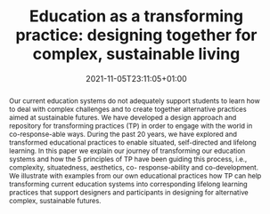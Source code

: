 ---
slug: education-as-a-transforming-practice-designing-together-for-complex-sustainable-living
title: "Education as a transforming practice: designing together for complex, sustainable living"
layout: publi
searchFilter: Publication
searchWeight: 8
publitype: inproceedings
subsection: conference
transformpractices: true
researchpage: true
research: 
    -  transformingpractices
institution:
    heig: 1
    logo: TUe
    short: 'TU/e'
    name: "Eindhoven University of Technology"
    web: "https://www.tue.nl/en/"
    colo: "#c72125"
chaire: false
date: 2021-11-05T23:11:05+01:00
shortConf: "RSD 2010"
citation:
    authors:
        1: ["Hummels", "Caroline", "C.C.M."]
        2: ["Levy", "Pierre", "P."]
    title: "Education as a transforming practice: designing together for complex, sustainable living"
    proceedings: "the Proceedings of Relating Systems Thinking and Design 2021 Symposium, RSD10. Delft, The Netherlands"
    year: 2021
    firstpage: "CD"
    publisher: ["", "Delft, The Netherlands"]
reference: "Hummels, C.C.M., & Lévy, P. (2021). Education as a transforming practice: designing together for complex, sustainable living. In Proceedings of Relating Systems Thinking and Design 2021 Symposium, RSD10. Delft, The Netherlands."
abstract: "Our current education systems do not adequately support students to learn how to deal with complex challenges and to create together alternative practices aimed at sustainable futures. We have developed a design approach and repository for transforming practices (TP) in order to engage with the world in co-response-able ways. During the past 20 years, we have explored and transformed educational practices to enable situated, self-directed and lifelong learning. In this paper we explain our journey of transforming our education systems and how the 5 principles of TP have been guiding this process, i.e., complexity, situatedness, aesthetics, co- response-ability and co-development. We illustrate with examples from our own educational practices how TP can help transforming current education systems into corresponding lifelong learning practices that support designers and participants in designing for alternative complex, sustainable futures."
link:
    1: ["paper", "paper", "https://1drv.ms/b/s!AnQx_v88q65QgYHxKMy9UCtuRrgfT2Y?e=Qdi7d3"]
    2: ["website", "website", "https://rsdsymposium.org/education-as-a-transforming-practice-preparing-together-for-complex-sustainable-futures"]
    5: ["article", "paper", "https://research.tue.nl/en/publications/education-as-a-transforming-practice-designing-together-for-compl"]
---